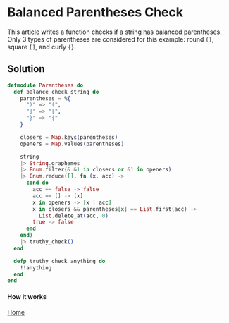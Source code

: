 # Balanced Parentheses Check

This article writes a function checks if a string has balanced parentheses. Only 3 types of parentheses are considered for this example: round `()`, square `[]`, and curly `{}`.

## Solution

```elixir
defmodule Parentheses do
  def balance_check string do
    parentheses = %{
      ")" => "(",
      "]" => "[",
      "}" => "{"
    }

    closers = Map.keys(parentheses)
    openers = Map.values(parentheses)

    string
    |> String.graphemes
    |> Enum.filter(& &1 in closers or &1 in openers)
    |> Enum.reduce([], fn (x, acc) ->
      cond do
        acc == false -> false
        acc == [] -> [x]
        x in openers -> [x | acc]
        x in closers && parentheses[x] == List.first(acc) ->
          List.delete_at(acc, 0)
        true -> false
      end
    end)
    |> truthy_check()
  end

  defp truthy_check anything do
    !!anything
  end
end
```

#### How it works

[Home][home]

[home]: ../README.md
